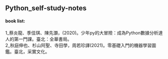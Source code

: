 ## Python_self-study-notes      
#### book list:      
1_蔡炎龍、季佳琪、陳先灝，(2020)。少年py的大冒險：成為Python數據分析達人的第一門課。臺北：全華書局。       
2_秋庭伸也、杉山阿聖、寺田學，周若珍譯(2021)。零基礎入門的機器學習圖鑑。臺北，采實文化。
